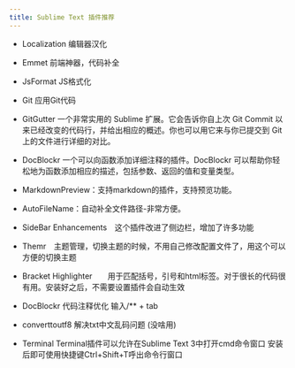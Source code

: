 ```yaml
---
title: Sublime Text 插件推荐
---
```


- Localization 编辑器汉化
- Emmet 前端神器，代码补全
- JsFormat JS格式化
- Git 应用Git代码
- GitGutter 一个非常实用的 Sublime 扩展。它会告诉你自上次 Git Commit 以来已经改变的代码行，并给出相应的概述。你也可以用它来与你已提交到 Git 上的文件进行详细的对比。
- DocBlockr 一个可以向函数添加详细注释的插件。DocBlockr 可以帮助你轻松地为函数添加相应的描述，包括参数、返回的值和变量类型。
- MarkdownPreview：支持markdown的插件，支持预览功能。
- AutoFileName：自动补全文件路径-非常方便。
- SideBar Enhancements　这个插件改进了侧边栏，增加了许多功能
- Themr　主题管理，切换主题的时候，不用自己修改配置文件了，用这个可以方便的切换主题
- Bracket Highlighter　　用于匹配括号，引号和html标签。对于很长的代码很有用。安装好之后，不需要设置插件会自动生效
- DocBlockr 代码注释优化 输入/** + tab

- converttoutf8 解决txt中文乱码问题	(没啥用)
- Terminal Terminal插件可以允许在Sublime Text 3中打开cmd命令窗口 安装后即可使用快捷键Ctrl+Shift+T呼出命令行窗口

  